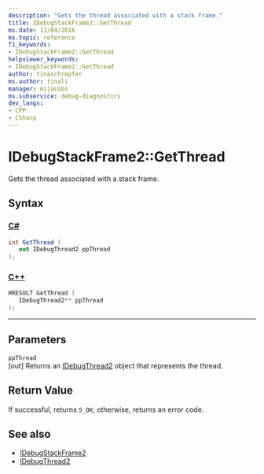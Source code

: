 ```yaml
---
description: "Gets the thread associated with a stack frame."
title: IDebugStackFrame2::GetThread
ms.date: 11/04/2016
ms.topic: reference
f1_keywords:
- IDebugStackFrame2::GetThread
helpviewer_keywords:
- IDebugStackFrame2::GetThread
author: tinaschrepfer
ms.author: tinali
manager: mijacobs
ms.subservice: debug-diagnostics
dev_langs:
- CPP
- CSharp
---
```

# IDebugStackFrame2::GetThread

Gets the thread associated with a stack frame.

## Syntax

### [C#](#tab/csharp)
```csharp
int GetThread ( 
   out IDebugThread2 ppThread
);
```
### [C++](#tab/cpp)
```cpp
HRESULT GetThread ( 
   IDebugThread2** ppThread
);
```
---

## Parameters
`ppThread`\
[out] Returns an [IDebugThread2](../../../extensibility/debugger/reference/idebugthread2.md) object that represents the thread.

## Return Value
 If successful, returns `S_OK`; otherwise, returns an error code.

## See also
- [IDebugStackFrame2](../../../extensibility/debugger/reference/idebugstackframe2.md)
- [IDebugThread2](../../../extensibility/debugger/reference/idebugthread2.md)

